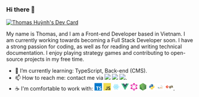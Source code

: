 ### Hi there 👋

<a href="https://app.daily.dev/thomashuynhqn"><img src="https://api.daily.dev/devcards/v2/o6qmvlrETIu2c09TvdGqw.png?type=default&r=po5" width="356" alt="Thomas Huỳnh's Dev Card"/></a>

My name is Thomas, and I am a Front-end Developer based in Vietnam. I am currently working towards becoming a Full Stack Developer soon. I have a strong passion for coding, as well as for reading and writing technical documentation. I enjoy playing strategy games and contributing to open-source projects in my free time.

- 🌱 I’m currently learning: TypeScript, Back-end (CMS).
- 📫 How to reach me: contact me via <a href="mailto:thomashuynhqn@gmail.com" target="_blank"><img height="20" src="https://www.google.com/gmail/about/static/images/logo-gmail.png"></a> <a href="https://www.linkedin.com/in/thomashuynhqn/" target="_blank"><img height="20" src="https://static.licdn.com/sc/h/akt4ae504epesldzj74dzred8"></a> <a href="https://github.com/thomashuynhqn" target="_blank"><img height="20" src="https://upload.wikimedia.org/wikipedia/commons/thumb/9/91/Octicons-mark-github.svg/1200px-Octicons-mark-github.svg.png"></a>.
- ☕ I'm comfortable to work with: <img height="20" src="https://raw.githubusercontent.com/github/explore/80688e429a7d4ef2fca1e82350fe8e3517d3494d/topics/typescript/typescript.png" alt="TypeScript"> <img height="20" src="https://raw.githubusercontent.com/github/explore/80688e429a7d4ef2fca1e82350fe8e3517d3494d/topics/javascript/javascript.png" alt="JavaScript"> <img height="20" src="https://raw.githubusercontent.com/github/explore/80688e429a7d4ef2fca1e82350fe8e3517d3494d/topics/react/react.png" alt="React"> <img height="20" src="https://raw.githubusercontent.com/github/explore/80688e429a7d4ef2fca1e82350fe8e3517d3494d/topics/vue/vue.png" alt="Vue"> <img height="20" src="https://raw.githubusercontent.com/github/explore/5c058a388828bb5fde0bcafd4bc867b5bb3f26f3/topics/graphql/graphql.png" alt="GraphQL"> <img height="20" src="https://raw.githubusercontent.com/github/explore/80688e429a7d4ef2fca1e82350fe8e3517d3494d/topics/nodejs/nodejs.png" alt="Node.js"> <img height="20" src="https://raw.githubusercontent.com/github/explore/80688e429a7d4ef2fca1e82350fe8e3517d3494d/topics/python/python.png" alt="Python"> <img height="20" src="https://raw.githubusercontent.com/github/explore/80688e429a7d4ef2fca1e82350fe8e3517d3494d/topics/mysql/mysql.png" alt="MySQL"> <img height="20" src="https://raw.githubusercontent.com/github/explore/80688e429a7d4ef2fca1e82350fe8e3517d3494d/topics/git/git.png" alt="Git">.
